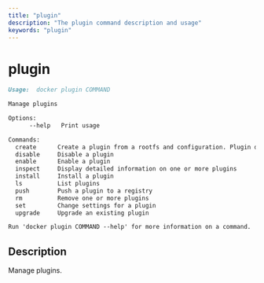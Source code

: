 ```yaml
---
title: "plugin"
description: "The plugin command description and usage"
keywords: "plugin"
---
```


<!-- This file is maintained within the docker/docker Github
     repository at https://github.com/alcideio/moby/. Make all
     pull requests against that repo. If you see this file in
     another repository, consider it read-only there, as it will
     periodically be overwritten by the definitive file. Pull
     requests which include edits to this file in other repositories
     will be rejected.
-->

# plugin

```markdown
Usage:  docker plugin COMMAND

Manage plugins

Options:
      --help   Print usage

Commands:
  create      Create a plugin from a rootfs and configuration. Plugin data directory must contain config.json and rootfs directory.
  disable     Disable a plugin
  enable      Enable a plugin
  inspect     Display detailed information on one or more plugins
  install     Install a plugin
  ls          List plugins
  push        Push a plugin to a registry
  rm          Remove one or more plugins
  set         Change settings for a plugin
  upgrade     Upgrade an existing plugin

Run 'docker plugin COMMAND --help' for more information on a command.

```

## Description

Manage plugins.
